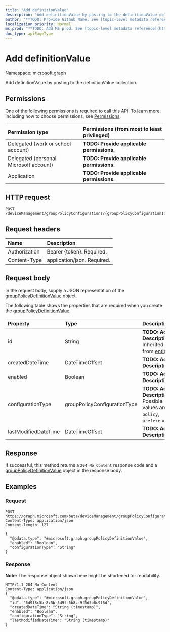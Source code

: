 ```yaml
---
title: "Add definitionValue"
description: "Add definitionValue by posting to the definitionValue collection."
author: "**TODO: Provide Github Name. See [topic-level metadata reference](https://msgo.azurewebsites.net/add/document/guidelines/metadata.html#topic-level-metadata)**"
localization_priority: Normal
ms.prod: "**TODO: Add MS prod. See [topic-level metadata reference](https://msgo.azurewebsites.net/add/document/guidelines/metadata.html#topic-level-metadata)**"
doc_type: apiPageType
---
```


# Add definitionValue

Namespace: microsoft.graph

Add definitionValue by posting to the definitionValue collection.

## Permissions
One of the following permissions is required to call this API. To learn more, including how to choose permissions, see [Permissions](/concepts/permissions-reference.md).

|Permission type|Permissions (from most to least privileged)|
|:---|:---|
|Delegated (work or school account)|**TODO: Provide applicable permissions.**|
|Delegated (personal Microsoft account)|**TODO: Provide applicable permissions.**|
|Application|**TODO: Provide applicable permissions.**|

## HTTP request

<!-- {
  "blockType": "ignored"
}
-->
``` http
POST /deviceManagement/groupPolicyConfigurations/{groupPolicyConfigurationId}/definitionValues/{groupPolicyDefinitionValueId}/presentationValues/{groupPolicyPresentationValueId}/definitionValue/$ref
```

## Request headers
|Name|Description|
|:---|:---|
|Authorization|Bearer {token}. Required.|
|Content-Type|application/json. Required.|

## Request body
In the request body, supply a JSON representation of the [groupPolicyDefinitionValue](../resources/grouppolicydefinitionvalue.md) object.

The following table shows the properties that are required when you create the [groupPolicyDefinitionValue](../resources/grouppolicydefinitionvalue.md).

|Property|Type|Description|
|:---|:---|:---|
|id|String|**TODO: Add Description** Inherited from [entity](../resources/entity.md)|
|createdDateTime|DateTimeOffset|**TODO: Add Description**|
|enabled|Boolean|**TODO: Add Description**|
|configurationType|groupPolicyConfigurationType|**TODO: Add Description**. Possible values are: `policy`, `preference`.|
|lastModifiedDateTime|DateTimeOffset|**TODO: Add Description**|



## Response

If successful, this method returns a `204 No Content` response code and a [groupPolicyDefinitionValue](../resources/grouppolicydefinitionvalue.md) object in the response body.

## Examples

### Request
<!-- {
  "blockType": "request",
  "name": "create_grouppolicydefinitionvalue_from_"
}
-->
``` http
POST https://graph.microsoft.com/beta/deviceManagement/groupPolicyConfigurations/{groupPolicyConfigurationId}/definitionValues/{groupPolicyDefinitionValueId}/presentationValues/{groupPolicyPresentationValueId}/definitionValue/$ref
Content-Type: application/json
Content-length: 127

{
  "@odata.type": "#microsoft.graph.groupPolicyDefinitionValue",
  "enabled": "Boolean",
  "configurationType": "String"
}
```

### Response
**Note:** The response object shown here might be shortened for readability.
<!-- {
  "blockType": "response",
  "truncated": true,
  "@odata.type": "microsoft.graph.grouppolicydefinitionvalue"
}
-->
``` http
HTTP/1.1 204 No Content
Content-Type: application/json
{
  "@odata.type": "#microsoft.graph.groupPolicyDefinitionValue",
  "id": "5d9f8c5b-8c5b-5d9f-5b8c-9f5d5b8c9f5d",
  "createdDateTime": "String (timestamp)",
  "enabled": "Boolean",
  "configurationType": "String",
  "lastModifiedDateTime": "String (timestamp)"
}
```

